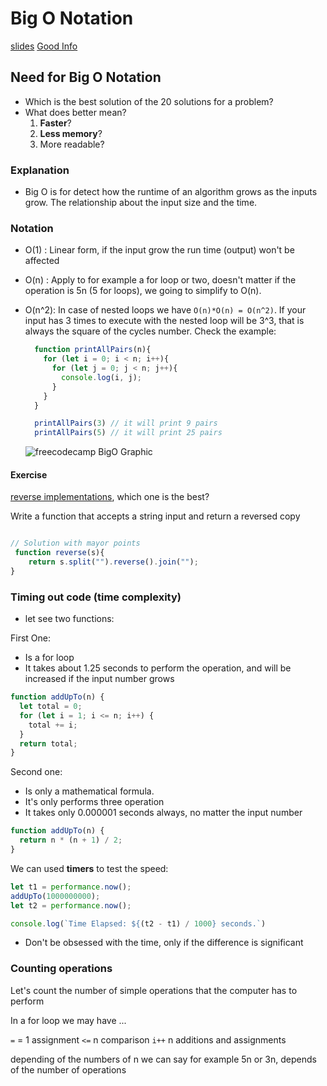 
# Big O Notation

[slides](https://cs.slides.com/colt_steele/big-o-notation)
[Good Info](https://www.freecodecamp.org/news/big-o-notation-why-it-matters-and-why-it-doesnt-1674cfa8a23c/)

## Need for Big O Notation

- Which is the best solution of the 20 solutions for a problem?
- What does better mean?
  1. **Faster**?
  2. **Less memory**?
  3. More readable?

### Explanation

- Big O is for detect how the runtime of an algorithm grows as the inputs grow. The relationship about the input size and the time.

### Notation

- O(1) : Linear form, if the input grow the run time (output) won't be affected
- O(n) : Apply to for example a for loop or two, doesn't matter if the operation is 5n (5 for loops), we going to simplify to O(n).
- O(n^2): In case of nested loops we have `O(n)*O(n) = O(n^2)`. If your input has 3 times to execute with the nested loop will be 3^3, that is always the square of the cycles number.
  Check the example:

  ```js
    function printAllPairs(n){
      for (let i = 0; i < n; i++){
        for (let j = 0; j < n; j++){
          console.log(i, j);
        }
      }
    }

    printAllPairs(3) // it will print 9 pairs
    printAllPairs(5) // it will print 25 pairs
  ```

  ![freecodecamp BigO Graphic](https://cdn-media-1.freecodecamp.org/images/1*KfZYFUT2OKfjekJlCeYvuQ.jpeg)


#### Exercise

[reverse implementations](https://stackoverflow.com/questions/958908/how-do-you-reverse-a-string-in-place-in-javascript), which one is the best?

Write a function that accepts a string input and return a reversed copy

```js

// Solution with mayor points
 function reverse(s){
    return s.split("").reverse().join("");
}
```

### Timing out code (time complexity)

- let see two functions:

First One:

- Is a for loop
- It takes about 1.25 seconds to perform the operation, and will be increased if the input number grows

```js
function addUpTo(n) {
  let total = 0;
  for (let i = 1; i <= n; i++) {
    total += i;
  }
  return total;
}
```

Second one:

- Is only a mathematical formula.
- It's only performs three operation
- It takes only 0.000001 seconds always, no matter the input number 

```js
function addUpTo(n) {
  return n * (n + 1) / 2;
}
```

We can used **timers** to test the speed:

```js
let t1 = performance.now();
addUpTo(1000000000);
let t2 = performance.now();

console.log(`Time Elapsed: ${(t2 - t1) / 1000} seconds.`)
```

- Don't be obsessed with the time, only if the difference is significant

### Counting operations

Let's count the number of simple operations that the computer has to perform

In a for loop we may have ...

`=` = 1 assignment
`<=` n comparison
`i++` n additions and assignments

depending of the numbers of n we can say for example 5n or 3n, depends of the number of operations